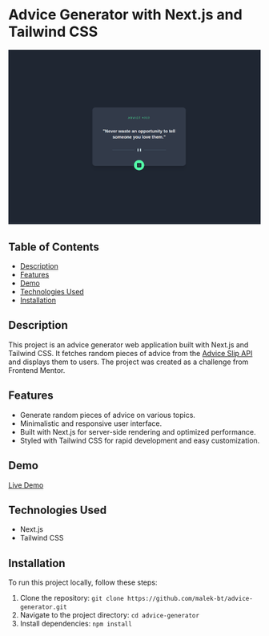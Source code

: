 # Advice Generator with Next.js and Tailwind CSS

![Project Screenshot](./screen.png)

## Table of Contents
- [Description](#description)
- [Features](#features)
- [Demo](#demo)
- [Technologies Used](#technologies-used)
- [Installation](#installation)

## Description
This project is an advice generator web application built with Next.js and Tailwind CSS. It fetches random pieces of advice from the [Advice Slip API](https://api.adviceslip.com/advice) and displays them to users. The project was created as a challenge from Frontend Mentor.

## Features
- Generate random pieces of advice on various topics.
- Minimalistic and responsive user interface.
- Built with Next.js for server-side rendering and optimized performance.
- Styled with Tailwind CSS for rapid development and easy customization.

## Demo
[Live Demo](https://advice-generator-three-rose.vercel.app/) 

## Technologies Used
- Next.js
- Tailwind CSS

## Installation
To run this project locally, follow these steps:
1. Clone the repository: `git clone https://github.com/malek-bt/advice-generator.git`
2. Navigate to the project directory: `cd advice-generator`
3. Install dependencies: `npm install`

